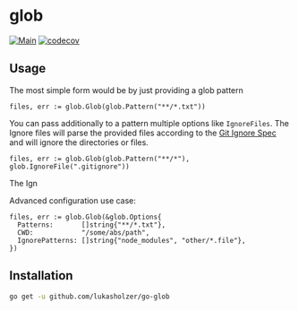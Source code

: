 # glob

[![Main](https://github.com/lukasholzer/go-glob/actions/workflows/main.yml/badge.svg)](https://github.com/lukasholzer/go-glob/actions/workflows/main.yml)
[![codecov](https://codecov.io/gh/lukasholzer/go-glob/branch/main/graph/badge.svg?token=1RS0He2qXE)](https://codecov.io/gh/lukasholzer/go-glob)

## Usage

The most simple form would be by just providing a glob pattern

```golang
files, err := glob.Glob(glob.Pattern("**/*.txt"))
```

You can pass additionally to a pattern multiple options like `IgnoreFiles`. The Ignore files will parse the provided files according to the [Git Ignore Spec](http://git-scm.com/docs/gitignore) and will ignore the directories or files.

```golang
files, err := glob.Glob(glob.Pattern("**/*"), glob.IgnoreFile(".gitignore"))
```

The Ign

Advanced configuration use case:

```golang
files, err := glob.Glob(&glob.Options{
  Patterns:       []string{"**/*.txt"},
  CWD:            "/some/abs/path",
  IgnorePatterns: []string{"node_modules", "other/*.file"},
})
```

## Installation

```bash
go get -u github.com/lukasholzer/go-glob
```
